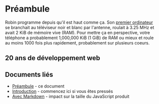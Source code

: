 # Préambule

Robin programme depuis qu'il est haut comme ça.
Son [premier ordinateur][] se branchait au téléviseur noir et blanc
par l'antenne, roulait à 3.25 MHz et avait 2 KiB de mémoire vive (RAM).
Pour mettre ça en perspective, votre téléphone a probablement
1,000,000 KiB (1 GiB) de RAM ou mieux et roule au moins 1000 fois plus
rapidement, probablement sur plusieurs coeurs.

## 20 ans de développement web

## Documents liés

* [Préambule][] - ce document
* [Introduction][] - commencez ici si vous êtes pressés
* [Avec Markdown][] - impact sur la taille du JavaScript produit

[Préambule]: <preambule.md>
[Introduction]: <intro.md>
[Avec Markdown]: <markdown.md>
[next.js]: <https://zeit.co/blog/next2>
[React]: <https://facebook.github.io/react/>
[node.js]: <https://nodejs.org/>
[n-install]: <https://github.com/mklement0/n-install>
[premier ordinateur]: <https://fr.wikipedia.org/wiki/ZX81>
